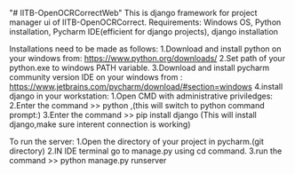 "# IITB-OpenOCRCorrectWeb" 
This is django framework for project manager ui of IITB-OpenOCRCorrect.
Requirements:
Windows OS, Python installation, Pycharm IDE(efficient for django projects), django installation

Installations need to be made as follows:
1.Download and install python on your windows from: https://www.python.org/downloads/
2.Set path of your python.exe to windows PATH variable.
3.Download and install pycharm community version IDE on your windows from : https://www.jetbrains.com/pycharm/download/#section=windows 
4.install django in your workstation:
    1.Open CMD with administrative priviledges:
    2.Enter the command >> python ,(this will switch to python command prompt:)
    3.Enter the command >> pip install django (This will install django,make sure interent connection is working)

To run the server:
1.Open the directory of your project in pycharm.(git directory)
2.IN IDE terminal go to manage.py using cd command.
3.run the command >> python manage.py runserver
